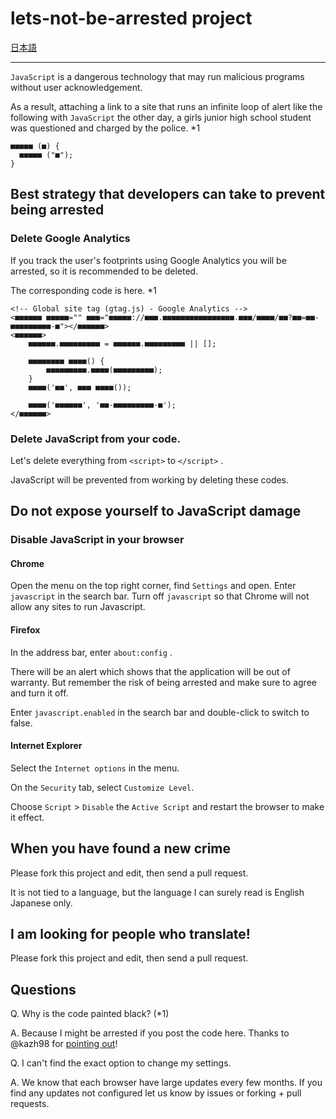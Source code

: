 # lets-not-be-arrested project

[日本語](README.ja.md)

----

`JavaScript` is a dangerous technology that may run malicious programs without user acknowledgement.

As a result, attaching a link to a site that runs an infinite loop of alert like the following with `JavaScript` the other day, a girls junior high school student was questioned and charged by the police. *1

```
■■■■■ (■) {
  ■■■■■ ("■");
}
```


## Best strategy that developers can take to prevent being arrested

### Delete Google Analytics

If you track the user's footprints using Google Analytics you will be arrested, so it is recommended to be deleted.

The corresponding code is here. *1

```
<!-- Global site tag (gtag.js) - Google Analytics -->
<■■■■■■ ■■■■■="" ■■■="■■■■■://■■■.■■■■■■■■■■■■■■■■.■■■/■■■■/■■?■■=■■-■■■■■■■■■-■"></■■■■■■>
<■■■■■■>
    ■■■■■■.■■■■■■■■■ = ■■■■■■.■■■■■■■■■ || [];

    ■■■■■■■■ ■■■■() {
        ■■■■■■■■■.■■■■(■■■■■■■■■);
    }
    ■■■■('■■', ■■■ ■■■■());

    ■■■■('■■■■■■', '■■-■■■■■■■■■-■');
</■■■■■■>
```


### Delete JavaScript from your code.
Let's delete everything from `<script>` to `</script>` .

JavaScript will be prevented from working by deleting these codes.

## Do not expose yourself to JavaScript damage

### Disable JavaScript in your browser

#### Chrome
Open the menu on the top right corner, find `Settings` and open. Enter `javascript` in the search bar. Turn off `javascript` so that Chrome will not allow any sites to run Javascript.

#### Firefox
In the address bar, enter `about:config` .

There will be an alert which shows that the application will be out of warranty.
But remember the risk of being arrested and make sure to agree and turn it off.

Enter `javascript.enabled` in the search bar and double-click to switch to false.

#### Internet Explorer
Select the `Internet options` in the menu.

On the `Security` tab, select `Customize Level`.

Choose `Script` > `Disable` the `Active Script` and restart the browser to make it effect.

## When you have found a new crime
Please fork this project and edit, then send a pull request.

It is not tied to a language, but the language I can surely read is English Japanese only.

## I am looking for people who translate!
Please fork this project and edit, then send a pull request.

## Questions

Q. Why is the code painted black? (*1)

A. Because I might be arrested if you post the code here.
   Thanks to @kazh98 for [pointing out](https://github.com/yoshi1125hisa/lets-not-be-arrested/pull/2)!

Q. I can't find the exact option to change my settings.

A. We know that each browser have large updates every few months. If you find any updates not configured let us know by issues or forking + pull requests.
